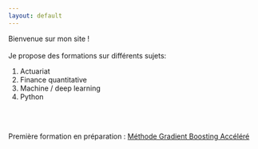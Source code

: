 ```yaml
---
layout: default
---
```


Bienvenue sur mon site ! 
<br> <br>
Je propose des formations sur différents sujets:
<ol type="1">
  <li>Actuariat</li>
  <li>Finance quantitative</li>
  <li>Machine / deep learning</li>
  <li>Python</li>
</ol>
<br> <br>

Première formation en préparation : <a href="pages/xgboost.html"> Méthode Gradient Boosting Accéléré </a>
